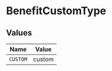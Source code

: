 # BenefitCustomType


## Values

| Name     | Value    |
| -------- | -------- |
| `CUSTOM` | custom   |